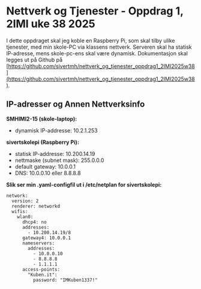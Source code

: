 # Nettverk og Tjenester - Oppdrag 1, 2IMI uke 38 2025

I dette oppdraget skal jeg koble en Raspberry Pi, som skal tilby ulike tjenester, med min skole-PC via klassens nettverk. Serveren skal ha statisk IP-adresse, mens skole-pc-ens skal være dynamisk. Dokumentasjon skal legges ut på Github på [https://github.com/sivertmh/nettverk_og_tjenester_oppdrag1_2IMI2025w38](https://github.com/sivertmh/nettverk_og_tjenester_oppdrag1_2IMI2025w38).

## IP-adresser og Annen Nettverksinfo

**SMHIMI2-15 (skole-laptop):**

* dynamisk IP-addresse: 10.2.1.253

**sivertskolepi (Raspberry Pi):**

* statisk IP-addresse: 10.200.14.19
* nettmaske (subnet mask): 255.0.0.0
* default gateway: 10.0.0.1 
* DNS: 10.0.0.10 eller 8.8.8.8

**Slik ser min .yaml-configfil ut i /etc/netplan for sivertskolepi:**

```
network:
  version: 2
  renderer: networkd
  wifis:
    wlan0:
      dhcp4: no
      addresses:
        - 10.200.14.19/8
      gateway4: 10.0.0.1
      nameservers:
        addresses:
          - 10.0.0.10
          - 8.8.8.8
          - 1.1.1.1
      access-points:
        "Kuben.it":
          password: "IMKuben1337!"
```



